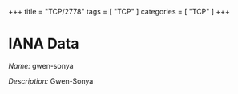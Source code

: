 +++
title = "TCP/2778"
tags = [ "TCP" ]
categories = [ "TCP" ]
+++

# IANA Data

_Name:_ gwen-sonya

_Description:_ Gwen-Sonya

